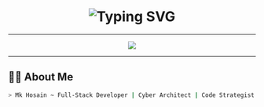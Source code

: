 <h1 align="center">
  <img src="https://readme-typing-svg.demolab.com?font=Fira+Code&weight=500&size=33&pause=1000&color=36F9F6&center=true&vCenter=true&width=900&lines=Welcome+to+the+Lab+of+Mk+Hosain.;Pro+Coder+%7C+Tech+Architect+%7C+@rootevil;Where+Ideas+Turn+Into+Code+and+Code+Turns+Into+Power." alt="Typing SVG" />
</h1>

---

<div align="center">
  <img src="https://capsule-render.vercel.app/api?type=waving&color=0:0d0d0d,100:36f9f6&height=250&section=header&text=Mk%20Hosain%20(@rootevil)&fontSize=50&fontColor=ffffff&animation=twinkling" />
</div>

---

## 👨‍💻 About Me

```bash
> Mk Hosain ~ Full-Stack Developer | Cyber Architect | Code Strategist
